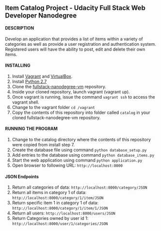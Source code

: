 ## Item Catalog Project - Udacity Full Stack Web Developer Nanodegree

#### DESCRIPTION
Develop an application that provides a list of items within a variety of categories as well as provide a user registration and authentication system. Registered users will have the ability to post, edit and delete their own items.

#### INSTALLING

  1. Install [Vagrant](https://www.vagrantup.com/) and [VirtualBox](https://www.virtualbox.org/).
  2. Install [Python 2.7](https://www.python.org/downloads/release/python-2716/)
  3. Clone the [fullstack-nanodegree-vm](https://github.com/udacity/fullstack-nanodegree-vm) repository.
  4. Inside your cloned repository, launch vagrant (vagrant up).
  5. Once vagrant is running, issue the command `vagrant ssh` to access the vagrant shell.
  6. Change to the vagrant folder `cd /vagrant`
  7. Copy the contents of this repository into folder called `catalog` in your cloned fullstack-nanodegree-vm repository.

#### RUNNING THE PROGRAM
  1. Change to the catalog directory where the contents of this repository were copied from install step 7.
  2. Create the database file using command `python database_setup.py`
  3. Add entries to the database using command `python database_items.py`
  4. Start the web application using command `python application.py`
  5. Open browser to following URL:  `http://localhost:8000`

#### JSON Endpoints

  1. Return all categories of data:
      `http://localhost:8000/category/JSON`
  2. Return all items in category 1 of data:
      `http://localhost:8000/category/1/item/JSON`
  3. Return specific item 1 in category 1 of data:
      `http://localhost:8000/category/1/item/1/JSON`
  4. Return all users:
      `http://localhost:8000/users/JSON`
  5. Return Categories owned by user id 1:
      `http://localhost:8000/user/1/categories/JSON`
